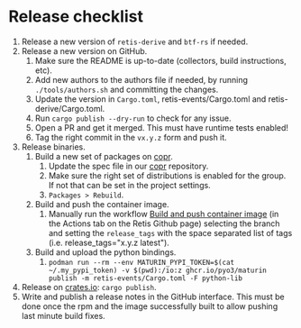# Release checklist

1. Release a new version of `retis-derive` and `btf-rs` if needed.
1. Release a new version on GitHub.
   1. Make sure the README is up-to-date (collectors, build instructions, etc).
   1. Add new authors to the authors file if needed, by running
      `./tools/authors.sh` and committing the changes.
   1. Update the version in `Cargo.toml`, retis-events/Cargo.toml and
      retis-derive/Cargo.toml.
   1. Run `cargo publish --dry-run` to check for any issue.
   1. Open a PR and get it merged. This must have runtime tests enabled!
   1. Tag the right commit in the `vx.y.z` form and push it.
1. Release binaries.
   1. Build a new set of packages on [copr](https://copr.fedorainfracloud.org/coprs/g/retis/retis/).
      1. Update the spec file in our [copr](https://github.com/retis-org/copr)
         repository.
      1. Make sure the right set of distributions is enabled for the group. If
         not that can be set in the project settings.
      1. `Packages > Rebuild`.
   1. Build and push the container image.
      1. Manually run the workflow [Build and push container image](https://github.com/retis-org/retis/actions/workflows/build_push_image.yaml)
         (in the Actions tab on the Retis Github page) selecting the branch and setting the
         `release_tags` with the space separated list of tags (i.e. release_tags="x.y.z latest").
   1. Build and upload the python bindings.
      1. `podman run --rm --env MATURIN_PYPI_TOKEN=$(cat ~/.my_pypi_token) -v $(pwd):/io:z ghcr.io/pyo3/maturin publish -m retis-events/Cargo.toml -F python-lib`
1. Release on [crates.io](https://crates.io): `cargo publish`.
1. Write and publish a release notes in the GitHub interface. This must be done
   once the rpm and the image successfully built to allow pushing last minute
   build fixes.
